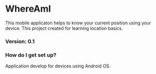 # WhereAmI #

This mobile applicaton helps to know your current position using your device.
This project created for learning location basics.


### Version: 0.1 ###

### How do I get set up? ###

Application develop for devices using Android OS.